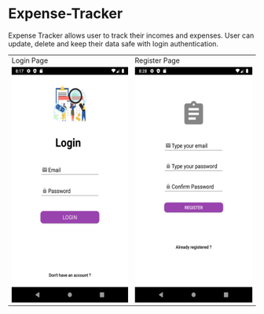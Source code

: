 # Expense-Tracker
Expense Tracker allows user to track their incomes and expenses. User can update, delete and keep their data safe with login authentication.  

<table>
  <tr>
    <td>Login Page</td>
     <td>Register Page</td>
  </tr>
  <tr>
    <td><img src="screenshots/Login.png" width=270 height=480></td>
    <td><img src="screenshots/Register.png" width=270 height=480></td>
  </tr>
 </table>
